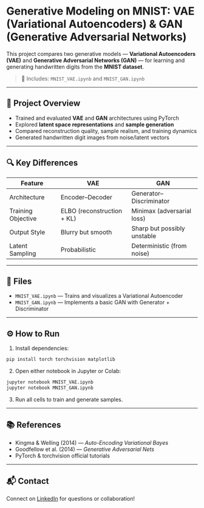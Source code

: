 # Generative Modeling on MNIST: VAE (Variational Autoencoders) & GAN (Generative Adversarial Networks)

This project compares two generative models — **Variational Autoencoders (VAE)** and **Generative Adversarial Networks (GAN)** — for learning and generating handwritten digits from the **MNIST dataset**.

> 📁 Includes: `MNIST_VAE.ipynb` and `MNIST_GAN.ipynb`

---

## 🎯 Project Overview

- Trained and evaluated **VAE** and **GAN** architectures using PyTorch
- Explored **latent space representations** and **sample generation**
- Compared reconstruction quality, sample realism, and training dynamics
- Generated handwritten digit images from noise/latent vectors

---

## 🔍 Key Differences

| Feature            | VAE                         | GAN                         |
|--------------------|------------------------------|------------------------------|
| Architecture       | Encoder–Decoder              | Generator–Discriminator     |
| Training Objective | ELBO (reconstruction + KL)   | Minimax (adversarial loss)  |
| Output Style       | Blurry but smooth            | Sharp but possibly unstable |
| Latent Sampling    | Probabilistic                | Deterministic (from noise)  |

---

## 🧪 Files

- `MNIST_VAE.ipynb` — Trains and visualizes a Variational Autoencoder
- `MNIST_GAN.ipynb` — Implements a basic GAN with Generator + Discriminator

---

## ⚙️ How to Run

1. Install dependencies:
```bash
pip install torch torchvision matplotlib
```

2. Open either notebook in Jupyter or Colab:
```bash
jupyter notebook MNIST_VAE.ipynb
jupyter notebook MNIST_GAN.ipynb
```

3. Run all cells to train and generate samples.

---

## 📚 References

- Kingma & Welling (2014) — *Auto-Encoding Variational Bayes*  
- Goodfellow et al. (2014) — *Generative Adversarial Nets*  
- PyTorch & torchvision official tutorials

---

## 📬 Contact

Connect on [LinkedIn](https://www.linkedin.com/in/prannoy-kathiresan) for questions or collaboration!
